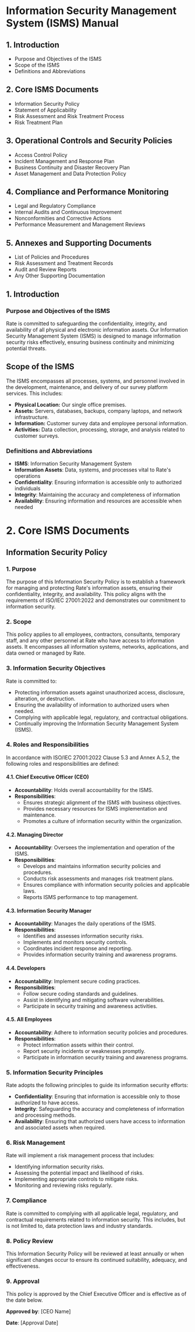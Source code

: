 # Information Security Management System (ISMS) Manual  

## 1. Introduction
   - Purpose and Objectives of the ISMS
   - Scope of the ISMS
   - Definitions and Abbreviations

## 2. Core ISMS Documents
   - Information Security Policy
   - Statement of Applicability
   - Risk Assessment and Risk Treatment Process
   - Risk Treatment Plan

## 3. Operational Controls and Security Policies
   - Access Control Policy
   - Incident Management and Response Plan
   - Business Continuity and Disaster Recovery Plan
   - Asset Management and Data Protection Policy

## 4. Compliance and Performance Monitoring
   - Legal and Regulatory Compliance
   - Internal Audits and Continuous Improvement
   - Nonconformities and Corrective Actions
   - Performance Measurement and Management Reviews

## 5. Annexes and Supporting Documents
   - List of Policies and Procedures
   - Risk Assessment and Treatment Records
   - Audit and Review Reports
   - Any Other Supporting Documentation


## 1. Introduction

### Purpose and Objectives of the ISMS

Rate is committed to safeguarding the confidentiality, integrity, and availability of all physical and electronic information assets. Our Information Security Management System (ISMS) is designed to manage information security risks effectively, ensuring business continuity and minimizing potential threats.

## Scope of the ISMS

The ISMS encompasses all processes, systems, and personnel involved in the development, maintenance, and delivery of our survey platform services. This includes:

- **Physical Location:** Our single office premises.
- **Assets:** Servers, databases, backups, company laptops, and network infrastructure.
- **Information:** Customer survey data and employee personal information.
- **Activities:** Data collection, processing, storage, and analysis related to customer surveys.


### Definitions and Abbreviations

- **ISMS**: Information Security Management System
- **Information Assets**: Data, systems, and processes vital to Rate's operations
- **Confidentiality**: Ensuring information is accessible only to authorized individuals
- **Integrity**: Maintaining the accuracy and completeness of information
- **Availability**: Ensuring information and resources are accessible when needed

# 2. Core ISMS Documents
## Information Security Policy

### 1. Purpose

The purpose of this Information Security Policy is to establish a framework for managing and protecting Rate's information assets, ensuring their confidentiality, integrity, and availability. This policy aligns with the requirements of ISO/IEC 27001:2022 and demonstrates our commitment to information security.

### 2. Scope

This policy applies to all employees, contractors, consultants, temporary staff, and any other personnel at Rate who have access to information assets. It encompasses all information systems, networks, applications, and data owned or managed by Rate.

### 3. Information Security Objectives

Rate is committed to:

- Protecting information assets against unauthorized access, disclosure, alteration, or destruction.
- Ensuring the availability of information to authorized users when needed.
- Complying with applicable legal, regulatory, and contractual obligations.
- Continually improving the Information Security Management System (ISMS).

### 4. Roles and Responsibilities

In accordance with ISO/IEC 27001:2022 Clause 5.3 and Annex A.5.2, the following roles and responsibilities are defined:

#### 4.1. Chief Executive Officer (CEO)

- **Accountability**: Holds overall accountability for the ISMS.
- **Responsibilities**:
  - Ensures strategic alignment of the ISMS with business objectives.
  - Provides necessary resources for ISMS implementation and maintenance.
  - Promotes a culture of information security within the organization.

#### 4.2. Managing Director

- **Accountability**: Oversees the implementation and operation of the ISMS.
- **Responsibilities**:
  - Develops and maintains information security policies and procedures.
  - Conducts risk assessments and manages risk treatment plans.
  - Ensures compliance with information security policies and applicable laws.
  - Reports ISMS performance to top management.

#### 4.3. Information Security Manager

- **Accountability**: Manages the daily operations of the ISMS.
- **Responsibilities**:
  - Identifies and assesses information security risks.
  - Implements and monitors security controls.
  - Coordinates incident response and reporting.
  - Provides information security training and awareness programs.

#### 4.4. Developers

- **Accountability**: Implement secure coding practices.
- **Responsibilities**:
  - Follow secure coding standards and guidelines.
  - Assist in identifying and mitigating software vulnerabilities.
  - Participate in security training and awareness activities.

#### 4.5. All Employees

- **Accountability**: Adhere to information security policies and procedures.
- **Responsibilities**:
  - Protect information assets within their control.
  - Report security incidents or weaknesses promptly.
  - Participate in information security training and awareness programs.

### 5. Information Security Principles

Rate adopts the following principles to guide its information security efforts:

- **Confidentiality**: Ensuring that information is accessible only to those authorized to have access.
- **Integrity**: Safeguarding the accuracy and completeness of information and processing methods.
- **Availability**: Ensuring that authorized users have access to information and associated assets when required.

### 6. Risk Management

Rate will implement a risk management process that includes:

- Identifying information security risks.
- Assessing the potential impact and likelihood of risks.
- Implementing appropriate controls to mitigate risks.
- Monitoring and reviewing risks regularly.

### 7. Compliance

Rate is committed to complying with all applicable legal, regulatory, and contractual requirements related to information security. This includes, but is not limited to, data protection laws and industry standards.

### 8. Policy Review

This Information Security Policy will be reviewed at least annually or when significant changes occur to ensure its continued suitability, adequacy, and effectiveness.

### 9. Approval

This policy is approved by the Chief Executive Officer and is effective as of the date below.

**Approved by**: [CEO Name]

**Date**: [Approval Date]


